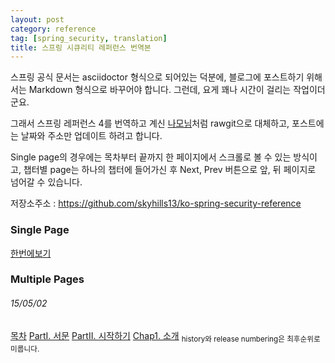 ```yaml
---
layout: post
category: reference
tag: [spring_security, translation]
title: 스프링 시큐리티 레퍼런스 번역본 
---
```


스프링 공식 문서는 asciidoctor 형식으로 되어있는 덕분에, 블로그에 포스트하기 위해서는 Markdown 형식으로 바꾸어야 합니다. 그런데, 요게 꽤나 시간이 걸리는 작업이더군요. 

그래서 스프링 레퍼런스 4를 번역하고 계신 [나모님](http://namocom.tistory.com/404)처럼 rawgit으로 대체하고, 포스트에는 날짜와 주소만 업데이트 하려고 합니다.

Single page의 경우에는 목차부터 끝까지 한 페이지에서 스크롤로 볼 수 있는 방식이고, 챕터별 page는 하나의 챕터에 들어가신 후 Next, Prev 버튼으로 앞, 뒤 페이지로 넘어갈 수 있습니다.

저장소주소 : https://github.com/skyhills13/ko-spring-security-reference


### Single Page

[한번에보기](https://rawgit.com/skyhills13/ko-spring-security-reference/blob/master/reference/htmlsingle/index.html)

### Multiple Pages

###### 15/05/02

[목차](https://rawgit.com/skyhills13/ko-spring-security-reference/master/reference/html/index.html)
[PartI. 서문](https://rawgit.com/skyhills13/ko-spring-security-reference/blob/master/reference/html/preface.html)
[PartII. 시작하기](https://rawgit.com/skyhills13/ko-spring-security-reference/blob/master/reference/html/getting-started.html)
[Chap1. 소개](https://rawgit.com/skyhills13/ko-spring-security-reference/blob/master/reference/html/introduction.html)
<sub>history와 release numbering은 최후순위로 미룹니다.</sub>

